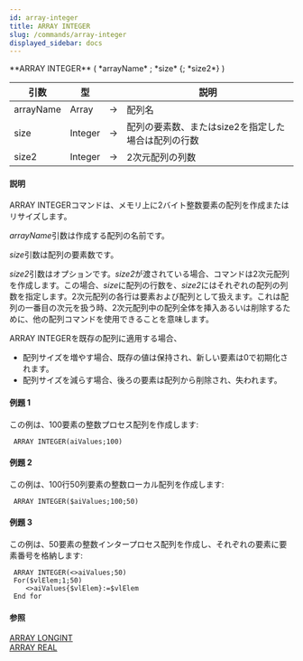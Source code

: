 ```yaml
---
id: array-integer
title: ARRAY INTEGER
slug: /commands/array-integer
displayed_sidebar: docs
---
```


<!--REF #_command_.ARRAY INTEGER.Syntax-->**ARRAY INTEGER** ( *arrayName* ; *size* {; *size2*} )<!-- END REF-->
<!--REF #_command_.ARRAY INTEGER.Params-->
| 引数 | 型 |  | 説明 |
| --- | --- | --- | --- |
| arrayName | Array | &rarr; | 配列名 |
| size | Integer | &rarr; | 配列の要素数、またはsize2を指定した場合は配列の行数 |
| size2 | Integer | &rarr; | 2次元配列の列数 |

<!-- END REF-->

#### 説明 

<!--REF #_command_.ARRAY INTEGER.Summary-->ARRAY INTEGERコマンドは、メモリ上に2バイト整数要素の配列を作成またはリサイズします。<!-- END REF-->  
  
*arrayName*引数は作成する配列の名前です。  
  
*size*引数は配列の要素数です。  
  
*size2*引数はオプションです。*size2*が渡されている場合、コマンドは2次元配列を作成します。この場合、*size*に配列の行数を、*size2*にはそれぞれの配列の列数を指定します。2次元配列の各行は要素および配列として扱えます。これは配列の一番目の次元を扱う時、2次元配列中の配列全体を挿入あるいは削除するために、他の配列コマンドを使用できることを意味します。  
  
ARRAY INTEGERを既存の配列に適用する場合、  
  
* 配列サイズを増やす場合、既存の値は保持され、新しい要素は0で初期化されます。
* 配列サイズを減らす場合、後ろの要素は配列から削除され、失われます。

#### 例題 1 

この例は、100要素の整数プロセス配列を作成します:  

```4d
 ARRAY INTEGER(aiValues;100)
```

#### 例題 2 

この例は、100行50列要素の整数ローカル配列を作成します:  

```4d
 ARRAY INTEGER($aiValues;100;50)
```

#### 例題 3 

この例は、50要素の整数インタープロセス配列を作成し、それぞれの要素に要素番号を格納します:  

```4d
 ARRAY INTEGER(<>aiValues;50)
 For($vlElem;1;50)
    <>aiValues{$vlElem}:=$vlElem
 End for
```

#### 参照 

[ARRAY LONGINT](array-longint.md)  
[ARRAY REAL](array-real.md)  